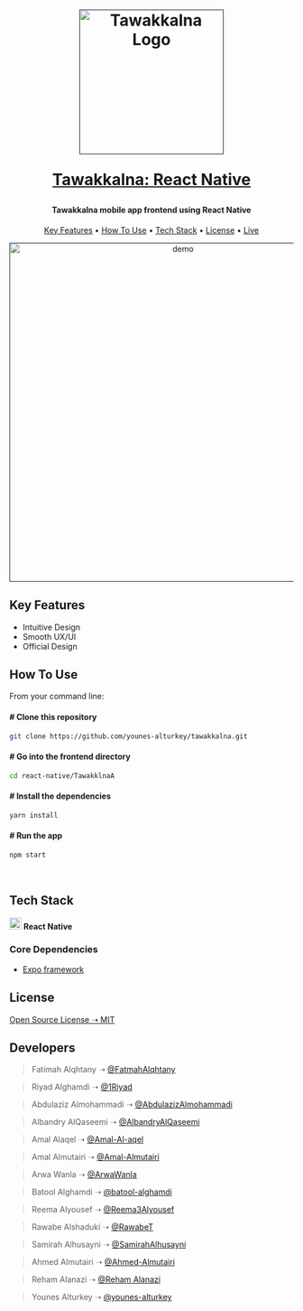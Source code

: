 <h1 align="center">
<a href=""><img src="https://raw.githubusercontent.com/Tawakkalna/react-native/main/TawakklnaA/assets/logo.png" alt="Tawakkalna Logo" width="256"/></a>
</br>

<a href="#">Tawakkalna: React Native</a>

</h1>
<h4 align="center">Tawakkalna mobile app frontend using React Native</h4>

<p align="center">
  <a href="#key-features">Key Features</a> •
  <a href="#how-to-use">How To Use</a> •
  <a href="#tech-stack">Tech Stack</a> •
  <a href="#license">License</a> •
  <a href="">Live</a>
</p>

<p align="center">
  <a href=""><img src="https://github.com/Tawakkalna/react-native/blob/main/TawakklnaA/assets/demo-latest.gif" height="600" alt="demo"/></a>
</p>

<div id="key-features">

## Key Features

- Intuitive Design
- Smooth UX/UI
- Official Design

</div>

<div id="how-to-use">

## How To Use

From your command line:

#### # Clone this repository

```bash
git clone https://github.com/younes-alturkey/tawakkalna.git
```

#### # Go into the frontend directory

```bash
cd react-native/TawakklnaA
```

#### # Install the dependencies

```bash
yarn install
```

#### # Run the app

```bash
npm start
```

</div>

<br/>

<div id="tech-stack">

## Tech Stack

<a href="https://reactnative.dev/docs/getting-started" title="React Native"><img src="https://img.icons8.com/color/96/000000/react-native.png" alt="React Native" width="21px" height="21px"></a> <strong>React Native</strong>


### Core Dependencies

- [Expo framework](https://docs.expo.dev/index.html)

</div>

<div id="license">

## License

[Open Source License ➝ MIT](https://github.com/Tawakkalna/react-native/blob/main/LICENSE.md)

</div>

## Developers


> Fatimah Alqhtany ➝ [@FatmahAlqhtany](https://github.com/FatmahAlqhtany)

> Riyad Alghamdi ➝ [@1Riyad](https://github.com/1Riyad)

> Abdulaziz Almohammadi ➝ [@AbdulazizAlmohammadi](https://github.com/AbdulazizAlmohammadi)

> Albandry AlQaseemi ➝ [@AlbandryAlQaseemi](https://github.com/AlbandryAlQaseemi)

> Amal Alaqel ➝ [@Amal-Al-aqel](https://github.com/Amal-Al-aqel)

> Amal Almutairi ➝ [@Amal-Almutairi](https://github.com/Amal-Almutairi)

> Arwa Wanla ➝ [@ArwaWanla](https://github.com/ArwaWanla)

> Batool Alghamdi ➝ [@batool-alghamdi](https://github.com/batool-alghamdi)

> Reema Alyousef ➝ [@Reema3Alyousef](https://github.com/Reema3Alyousef)

> Rawabe Alshaduki ➝ [@RawabeT](https://github.com/RawabeT)

> Samirah Alhusayni ➝ [@SamirahAlhusayni](https://github.com/SamirahAlhusayni)

> Ahmed Almutairi ➝ [@Ahmed-Almutairi](https://github.com/Ahmed-Almutairi)

> Reham Alanazi ➝ [@Reham Alanazi]()

> Younes Alturkey ➝ [@younes-alturkey](https://github.com/younes-alturkey)

</div>
